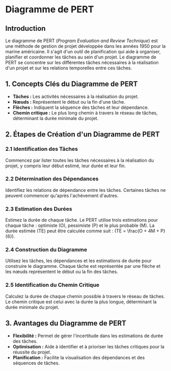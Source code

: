 # Diagramme de PERT

## Introduction

Le diagramme de PERT (*Program Evaluation and Review Technique*) est une méthode de gestion de projet développée dans les années 1950 pour la marine américaine. Il s'agit d'un outil de planification qui aide à organiser, planifier et coordonner les tâches au sein d'un projet. Le diagramme de PERT se concentre sur les différentes tâches nécessaires à la réalisation d'un projet et sur les relations temporelles entre ces tâches.

## 1. Concepts Clés du Diagramme de PERT

- **Tâches :** Les activités nécessaires à la réalisation du projet.
- **Nœuds :** Représentent le début ou la fin d'une tâche.
- **Flèches :** Indiquent la séquence des tâches et leur dépendance.
- **Chemin critique :** Le plus long chemin à travers le réseau de tâches, déterminant la durée minimale du projet.

## 2. Étapes de Création d'un Diagramme de PERT

### 2.1 Identification des Tâches

Commencez par lister toutes les tâches nécessaires à la réalisation du projet, y compris leur début estimé, leur durée et leur fin.

### 2.2 Détermination des Dépendances

Identifiez les relations de dépendance entre les tâches. Certaines tâches ne peuvent commencer qu'après l'achèvement d'autres.

### 2.3 Estimation des Durées

Estimez la durée de chaque tâche. Le PERT utilise trois estimations pour chaque tâche : optimiste (O), pessimiste (P) et le plus probable (M). La durée estimée (TE) peut être calculée comme suit : \(TE = \frac{O + 4M + P}{6}\).

### 2.4 Construction du Diagramme

Utilisez les tâches, les dépendances et les estimations de durée pour construire le diagramme. Chaque tâche est représentée par une flèche et les nœuds représentent le début ou la fin des tâches.

### 2.5 Identification du Chemin Critique

Calculez la durée de chaque chemin possible à travers le réseau de tâches. Le chemin critique est celui avec la durée la plus longue, déterminant la durée minimale du projet.


## 3. Avantages du Diagramme de PERT

- **Flexibilité :** Permet de gérer l'incertitude dans les estimations de durée des tâches.
- **Optimisation :** Aide à identifier et à prioriser les tâches critiques pour la réussite du projet.
- **Planification :** Facilite la visualisation des dépendances et des séquences de tâches.
